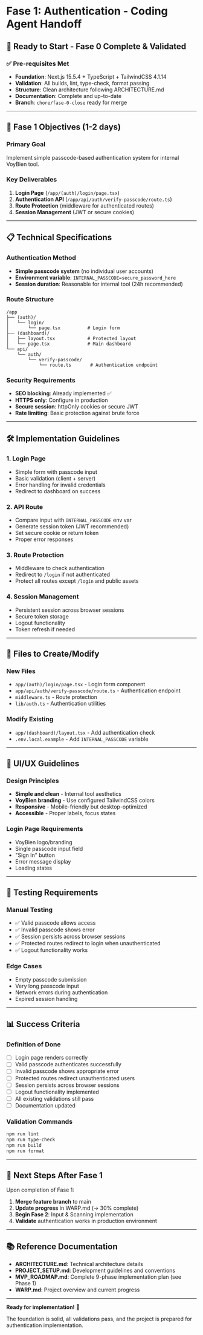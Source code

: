 # Fase 1: Authentication - Coding Agent Handoff

## 🎯 **Ready to Start - Fase 0 Complete & Validated**

### ✅ **Pre-requisites Met**
- **Foundation**: Next.js 15.5.4 + TypeScript + TailwindCSS 4.1.14
- **Validation**: All builds, lint, type-check, format passing
- **Structure**: Clean architecture following ARCHITECTURE.md
- **Documentation**: Complete and up-to-date
- **Branch**: `chore/fase-0-close` ready for merge

---

## 🚀 **Fase 1 Objectives (1-2 days)**

### **Primary Goal**
Implement simple passcode-based authentication system for internal VoyBien tool.

### **Key Deliverables**
1. **Login Page** (`/app/(auth)/login/page.tsx`)
2. **Authentication API** (`/app/api/auth/verify-passcode/route.ts`)
3. **Route Protection** (middleware for authenticated routes)
4. **Session Management** (JWT or secure cookies)

---

## 📋 **Technical Specifications**

### **Authentication Method**
- **Simple passcode system** (no individual user accounts)
- **Environment variable**: `INTERNAL_PASSCODE=secure_password_here`
- **Session duration**: Reasonable for internal tool (24h recommended)

### **Route Structure**
```
/app
├── (auth)/
│   └── login/
│       └── page.tsx          # Login form
├── (dashboard)/
│   ├── layout.tsx            # Protected layout
│   └── page.tsx              # Main dashboard
└── api/
    └── auth/
        └── verify-passcode/
            └── route.ts       # Authentication endpoint
```

### **Security Requirements**
- **SEO blocking**: Already implemented ✅
- **HTTPS only**: Configure in production
- **Secure session**: httpOnly cookies or secure JWT
- **Rate limiting**: Basic protection against brute force

---

## 🛠 **Implementation Guidelines**

### **1. Login Page**
- Simple form with passcode input
- Basic validation (client + server)
- Error handling for invalid credentials
- Redirect to dashboard on success

### **2. API Route**
- Compare input with `INTERNAL_PASSCODE` env var
- Generate session token (JWT recommended)
- Set secure cookie or return token
- Proper error responses

### **3. Route Protection**
- Middleware to check authentication
- Redirect to `/login` if not authenticated
- Protect all routes except `/login` and public assets

### **4. Session Management**
- Persistent session across browser sessions
- Secure token storage
- Logout functionality
- Token refresh if needed

---

## 📁 **Files to Create/Modify**

### **New Files**
- `app/(auth)/login/page.tsx` - Login form component
- `app/api/auth/verify-passcode/route.ts` - Authentication endpoint
- `middleware.ts` - Route protection
- `lib/auth.ts` - Authentication utilities

### **Modify Existing**
- `app/(dashboard)/layout.tsx` - Add authentication check
- `.env.local.example` - Add `INTERNAL_PASSCODE` variable

---

## 🎨 **UI/UX Guidelines**

### **Design Principles**
- **Simple and clean** - Internal tool aesthetics
- **VoyBien branding** - Use configured TailwindCSS colors
- **Responsive** - Mobile-friendly but desktop-optimized
- **Accessible** - Proper labels, focus states

### **Login Page Requirements**
- VoyBien logo/branding
- Single passcode input field
- "Sign In" button
- Error message display
- Loading states

---

## 🧪 **Testing Requirements**

### **Manual Testing**
- ✅ Valid passcode allows access
- ✅ Invalid passcode shows error
- ✅ Session persists across browser sessions
- ✅ Protected routes redirect to login when unauthenticated
- ✅ Logout functionality works

### **Edge Cases**
- Empty passcode submission
- Very long passcode input
- Network errors during authentication
- Expired session handling

---

## 📊 **Success Criteria**

### **Definition of Done**
- [ ] Login page renders correctly
- [ ] Valid passcode authenticates successfully
- [ ] Invalid passcode shows appropriate error
- [ ] Protected routes redirect unauthenticated users
- [ ] Session persists across browser sessions
- [ ] Logout functionality implemented
- [ ] All existing validations still pass
- [ ] Documentation updated

### **Validation Commands**
```bash
npm run lint
npm run type-check
npm run build
npm run format
```

---

## 🔗 **Next Steps After Fase 1**

Upon completion of Fase 1:
1. **Merge feature branch** to main
2. **Update progress** in WARP.md (→ 30% complete)
3. **Begin Fase 2**: Input & Scanning implementation
4. **Validate** authentication works in production environment

---

## 📚 **Reference Documentation**

- **ARCHITECTURE.md**: Technical architecture details
- **PROJECT_SETUP.md**: Development guidelines and conventions
- **MVP_ROADMAP.md**: Complete 9-phase implementation plan (see Phase 1)
- **WARP.md**: Project overview and current progress

---

**Ready for implementation!** 🚀

The foundation is solid, all validations pass, and the project is prepared for authentication implementation.